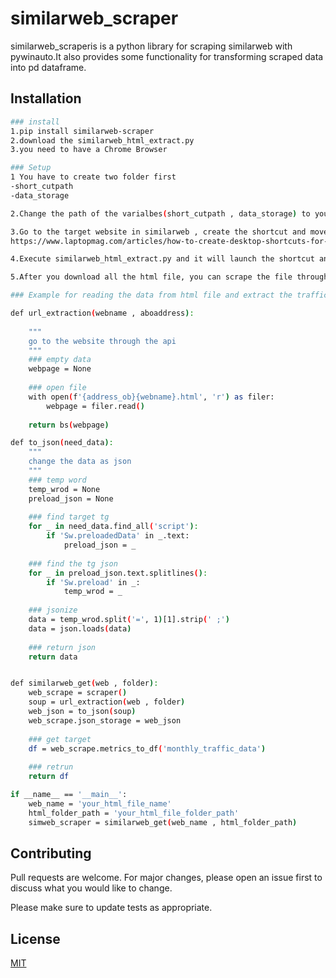 # similarweb_scraper

similarweb_scraperis is a python library for scraping similarweb with pywinauto.It also provides some functionality for transforming scraped data into pd dataframe.
   
## Installation
```bash
### install
1.pip install similarweb-scraper
2.download the similarweb_html_extract.py
3.you need to have a Chrome Browser

### Setup
1 You have to create two folder first 
-short_cutpath  
-data_storage 

2.Change the path of the varialbes(short_cutpath , data_storage) to your local path in the similarweb_html_extract.py

3.Go to the target website in similarweb , create the shortcut and move all the lnk file into the folder of short_cutpath
https://www.laptopmag.com/articles/how-to-create-desktop-shortcuts-for-web-pages-using-chrome

4.Execute similarweb_html_extract.py and it will launch the shortcut and download the html file into the folder of data_storage

5.After you download all the html file, you can scrape the file through similarweb-scraper

### Example for reading the data from html file and extract the traffic of the website

def url_extraction(webname , aboaddress):
   
    """
    go to the website through the api
    """
    ### empty data
    webpage = None
   
    ### open file
    with open(f'{address_ob}{webname}.html', 'r') as filer:
        webpage = filer.read() 
       
    return bs(webpage)

def to_json(need_data):
    """
    change the data as json
    """
    ### temp word
    temp_wrod = None
    preload_json = None
   
    ### find target tg
    for _ in need_data.find_all('script'):
        if 'Sw.preloadedData' in _.text:
            preload_json = _
           
    ### find the tg json
    for _ in preload_json.text.splitlines():
        if 'Sw.preload' in _:
            temp_wrod = _
           
    ### jsonize
    data = temp_wrod.split('=', 1)[1].strip(' ;')
    data = json.loads(data)
   
    ### return json
    return data


def similarweb_get(web , folder):
    web_scrape = scraper()
    soup = url_extraction(web , folder)
    web_json = to_json(soup)
    web_scrape.json_storage = web_json
    
    ### get target
    df = web_scrape.metrics_to_df('monthly_traffic_data')
    
    ### retrun
    return df

if __name__ == '__main__':
    web_name = 'your_html_file_name'
    html_folder_path = 'your_html_file_folder_path'
    simweb_scraper = similarweb_get(web_name , html_folder_path)   

```

## Contributing
Pull requests are welcome. For major changes, please open an issue first to discuss what you would like to change.

Please make sure to update tests as appropriate.

## License
[MIT](https://choosealicense.com/licenses/mit/)
